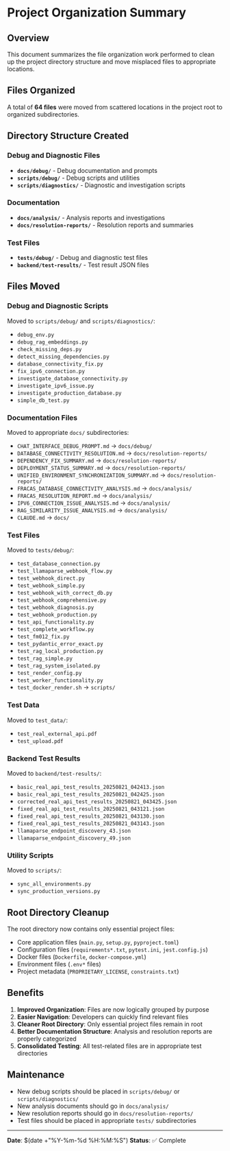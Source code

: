 # Project Organization Summary

## Overview
This document summarizes the file organization work performed to clean up the project directory structure and move misplaced files to appropriate locations.

## Files Organized
A total of **64 files** were moved from scattered locations in the project root to organized subdirectories.

## Directory Structure Created

### Debug and Diagnostic Files
- **`docs/debug/`** - Debug documentation and prompts
- **`scripts/debug/`** - Debug scripts and utilities
- **`scripts/diagnostics/`** - Diagnostic and investigation scripts

### Documentation
- **`docs/analysis/`** - Analysis reports and investigations
- **`docs/resolution-reports/`** - Resolution reports and summaries

### Test Files
- **`tests/debug/`** - Debug and diagnostic test files
- **`backend/test-results/`** - Test result JSON files

## Files Moved

### Debug and Diagnostic Scripts
Moved to `scripts/debug/` and `scripts/diagnostics/`:
- `debug_env.py`
- `debug_rag_embeddings.py`
- `check_missing_deps.py`
- `detect_missing_dependencies.py`
- `database_connectivity_fix.py`
- `fix_ipv6_connection.py`
- `investigate_database_connectivity.py`
- `investigate_ipv6_issue.py`
- `investigate_production_database.py`
- `simple_db_test.py`

### Documentation Files
Moved to appropriate `docs/` subdirectories:
- `CHAT_INTERFACE_DEBUG_PROMPT.md` → `docs/debug/`
- `DATABASE_CONNECTIVITY_RESOLUTION.md` → `docs/resolution-reports/`
- `DEPENDENCY_FIX_SUMMARY.md` → `docs/resolution-reports/`
- `DEPLOYMENT_STATUS_SUMMARY.md` → `docs/resolution-reports/`
- `UNIFIED_ENVIRONMENT_SYNCHRONIZATION_SUMMARY.md` → `docs/resolution-reports/`
- `FRACAS_DATABASE_CONNECTIVITY_ANALYSIS.md` → `docs/analysis/`
- `FRACAS_RESOLUTION_REPORT.md` → `docs/analysis/`
- `IPV6_CONNECTION_ISSUE_ANALYSIS.md` → `docs/analysis/`
- `RAG_SIMILARITY_ISSUE_ANALYSIS.md` → `docs/analysis/`
- `CLAUDE.md` → `docs/`

### Test Files
Moved to `tests/debug/`:
- `test_database_connection.py`
- `test_llamaparse_webhook_flow.py`
- `test_webhook_direct.py`
- `test_webhook_simple.py`
- `test_webhook_with_correct_db.py`
- `test_webhook_comprehensive.py`
- `test_webhook_diagnosis.py`
- `test_webhook_production.py`
- `test_api_functionality.py`
- `test_complete_workflow.py`
- `test_fm012_fix.py`
- `test_pydantic_error_exact.py`
- `test_rag_local_production.py`
- `test_rag_simple.py`
- `test_rag_system_isolated.py`
- `test_render_config.py`
- `test_worker_functionality.py`
- `test_docker_render.sh` → `scripts/`

### Test Data
Moved to `test_data/`:
- `test_real_external_api.pdf`
- `test_upload.pdf`

### Backend Test Results
Moved to `backend/test-results/`:
- `basic_real_api_test_results_20250821_042413.json`
- `basic_real_api_test_results_20250821_042425.json`
- `corrected_real_api_test_results_20250821_043425.json`
- `fixed_real_api_test_results_20250821_043121.json`
- `fixed_real_api_test_results_20250821_043130.json`
- `fixed_real_api_test_results_20250821_043143.json`
- `llamaparse_endpoint_discovery_43.json`
- `llamaparse_endpoint_discovery_49.json`

### Utility Scripts
Moved to `scripts/`:
- `sync_all_environments.py`
- `sync_production_versions.py`

## Root Directory Cleanup
The root directory now contains only essential project files:
- Core application files (`main.py`, `setup.py`, `pyproject.toml`)
- Configuration files (`requirements*.txt`, `pytest.ini`, `jest.config.js`)
- Docker files (`Dockerfile`, `docker-compose.yml`)
- Environment files (`.env*` files)
- Project metadata (`PROPRIETARY_LICENSE`, `constraints.txt`)

## Benefits
1. **Improved Organization**: Files are now logically grouped by purpose
2. **Easier Navigation**: Developers can quickly find relevant files
3. **Cleaner Root Directory**: Only essential project files remain in root
4. **Better Documentation Structure**: Analysis and resolution reports are properly categorized
5. **Consolidated Testing**: All test-related files are in appropriate test directories

## Maintenance
- New debug scripts should be placed in `scripts/debug/` or `scripts/diagnostics/`
- New analysis documents should go in `docs/analysis/`
- New resolution reports should go in `docs/resolution-reports/`
- Test files should be placed in appropriate `tests/` subdirectories

---
**Date**: $(date +"%Y-%m-%d %H:%M:%S")
**Status**: ✅ Complete
